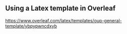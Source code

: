 ## Using a Latex template in Overleaf
https://www.overleaf.com/latex/templates/oup-general-template/ybpypwncdxyb
